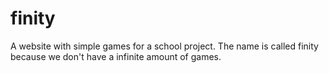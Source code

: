 # finity
A website with simple games for a school project. The name is called finity because we don't have a infinite amount of games.
